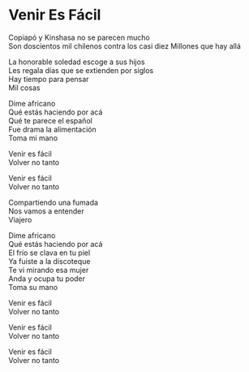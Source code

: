 # Venir Es Fácil  

Copiapó y Kinshasa no se parecen mucho  
Son doscientos mil chilenos contra los casi diez
Millones que hay allá  

La honorable soledad escoge a sus hijos  
Les regala días que se extienden por siglos  
Hay tiempo para pensar  
Mil cosas  

Dime africano  
Qué estás haciendo por acá  
Qué te parece el español  
Fue drama la alimentación  
Toma mi mano  

Venir es fácil  
Volver no tanto  

Venir es fácil  
Volver no tanto  

Compartiendo una fumada  
Nos vamos a entender  
Viajero  

Dime africano  
Qué estás haciendo por acá  
El frío se clava en tu piel  
Ya fuiste a la discoteque  
Te vi mirando esa mujer  
Anda y ocupa tu poder  
Toma su mano  

Venir es fácil  
Volver no tanto  

Venir es fácil  
Volver no tanto  

Venir es fácil  
Volver no tanto  
